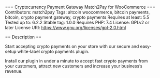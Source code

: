 === Cryptocurrency Payment Gateway Match2Pay for WooCommerce ===
Contributors: match2pay
Tags: altcoin woocommerce, bitcoin payments, bitcoin, crypto payment gateway, crypto payments
Requires at least: 5.5
Tested up to: 6.2.2
Stable tag: 1.0.0
Requires PHP: 7.4
License: GPLv2 or later
License URI: https://www.gnu.org/licenses/gpl-2.0.html

== Description ==

Start accepting crypto payments on your store with our secure and easy-setup white-label crypto payments plugin.

Install our plugin in under a minute to accept fast crypto payments from your customers, attract new customers and increase your business’s revenue.
